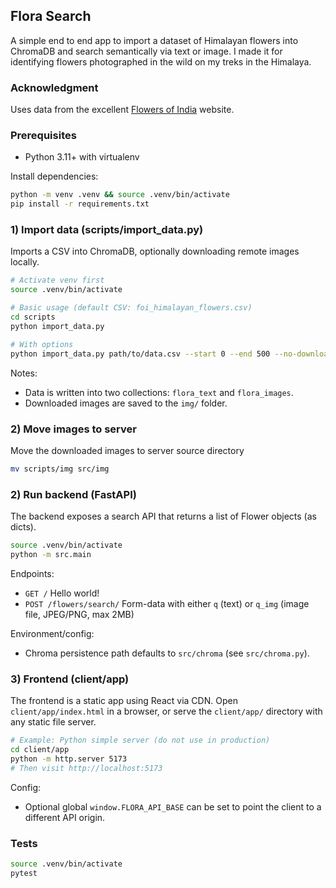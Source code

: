 ## Flora Search

A simple end to end app to import a dataset of Himalayan flowers into ChromaDB and search semantically via text or
image.
I made it for identifying flowers photographed in the wild on my treks in the Himalaya.

### Acknowledgment

Uses data from the excellent [Flowers of India](https://www.flowersofindia.net) website.

### Prerequisites

- Python 3.11+ with virtualenv

Install dependencies:

```bash
python -m venv .venv && source .venv/bin/activate
pip install -r requirements.txt
```

### 1) Import data (scripts/import_data.py)

Imports a CSV into ChromaDB, optionally downloading remote images locally.

```bash
# Activate venv first
source .venv/bin/activate

# Basic usage (default CSV: foi_himalayan_flowers.csv)
cd scripts
python import_data.py

# With options
python import_data.py path/to/data.csv --start 0 --end 500 --no-download
```

Notes:

- Data is written into two collections: `flora_text` and `flora_images`.
- Downloaded images are saved to the `img/` folder.

### 2) Move images to server

Move the downloaded images to server source directory

```bash
mv scripts/img src/img
```

### 2) Run backend (FastAPI)

The backend exposes a search API that returns a list of Flower objects (as dicts).

```bash
source .venv/bin/activate
python -m src.main
```

Endpoints:

- `GET /` Hello world!
- `POST /flowers/search/` Form-data with either `q` (text) or `q_img` (image file, JPEG/PNG, max 2MB)

Environment/config:

- Chroma persistence path defaults to `src/chroma` (see `src/chroma.py`).

### 3) Frontend (client/app)

The frontend is a static app using React via CDN. Open `client/app/index.html` in a browser, or serve the `client/app/`
directory with any static file server.

```bash
# Example: Python simple server (do not use in production)
cd client/app
python -m http.server 5173
# Then visit http://localhost:5173
```

Config:

- Optional global `window.FLORA_API_BASE` can be set to point the client to a different API origin.

### Tests

```bash
source .venv/bin/activate
pytest
```


